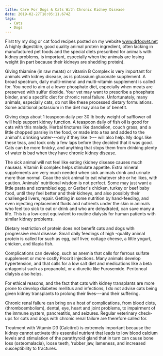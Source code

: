 ```yaml
---
title: Care For Dogs & Cats With Chronic Kidney Disease
date: 2019-02-27T18:05:11.674Z
tags:
  - Cats
  - Dogs
---
```

First try my dog or cat food recipes posted on my website www.drfoxvet.net A highly digestible, good quality animal protein ingredient, often lacking in manufactured pet foods and the special diets prescribed for animals with kidney problems, is important, especially when the animals are losing weight (in part because their kidneys are shedding protein).

Giving thiamine (in raw meats) or vitamin B Complex is very important for animals with kidney disease, as is potassium gluconate supplement. A broad spectrum, daily multi-mineral and multi-vitamin supplement is called for. You need to aim at a lower phosphate diet, especially when meats are preserved with sulfur dioxide. Your vet may want to prescribe a phosphate binder, and a specific diet for chronic renal failure. Unfortunately, many animals, especially cats, do not like these processed dietary formulations. Some additional potassium in the diet may also be of benefit.

Giving dogs about 1 teaspoon daily per 30 lb body weight of safflower oil will help support kidney function. A teaspoon daily of fish oil is good for cats with this malady. Herbal tinctures like dandelion, couch grass, and a little chopped parsley in the food, or made into a tea and added to the animal's drinking water---only if they like it--- will also help. My dogs like these teas, and took only a few laps before they decided that it was good. Cats can be more finicky, and anything that stops them from drinking plenty of water is bad when they have chronic kidney disease.

The sick animal will not feel like eating (kidney disease causes much nausea). Vitamin B complex helps stimulate appetite. Extra mineral supplements are very much needed when sick animals drink and urinate more than normal. Coax the sick animal to eat whatever she or he likes, with caution. Animals' nutritional wisdom is not perfect. Some may just want a little pasta and scrambled egg, or Gerber's chicken, turkey or beef baby food, until they feel better and their kidneys, and also possibly their challenged livers, repair. Getting in some nutrition by hand-feeding, and even injecting replacement fluids and nutrients under the skin in animals who feel too sick to eat or drink and who are dehydrated, can save many a life. This is a low-cost equivalent to routine dialysis for human patients with similar kidney problems.

Dietary restriction of protein does not benefit cats and dogs with progressive renal disease. Small daily feedings of high -quality animal protein is called for such as egg, calf liver, cottage cheese, a little yogurt, chicken, and tilapia fish.

Complications can develop, such as anemia that calls for ferrous sulfate supplement or more costly Procrit injections. Many animals develop hypertension, and that calls for a low salt diet and medications like a beta antagonist such as propanolol, or a diuretic like Furosemide. Peritoneal dialysis also helps.

For ethical reasons, and the fact that cats with kidney transplants are more prone to develop diabetes mellitus and infections, I do not advise cats being given kidney transplants to prolong their lives---and their suffering.

Chronic renal failure can bring on a host of complications, from blood clots, (thromboembolism), dental, eye, heart and joint problems, to impairment of the immune system, pancreatitis, and seizures. Regular veterinary check-ups for cats and dogs with chronic renal failure are therefore called for.

Treatment with Vitamin D3 (Calcitrol) is extremely important because the kidney cannot activate this essential nutrient that leads to low blood calcium levels and stimulation of the parathyroid gland that in turn can cause bone loss (osteomalacia), loose teeth, &#8216;rubber jaw, lameness, and increased susceptibility to fractures.
